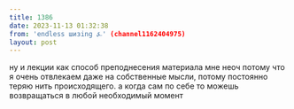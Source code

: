 ```yaml
---
title: 1386
date: 2023-11-13 01:32:38
from: 'endless шизing ⍼' (channel1162404975)
layout: post
---
```


ну и лекции как способ преподнесения материала мне неоч потому что я очень отвлекаем даже на собственные мысли, потому постоянно теряю нить происходящего. а когда сам по себе то можешь возвращаться в любой необходимый момент
